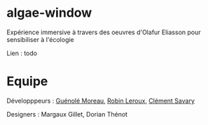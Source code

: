 # algae-window

Expérience immersive à travers des oeuvres d'Olafur Eliasson pour sensibiliser à l'écologie

Lien : todo

# Equipe
Développpeurs : [Guénolé Moreau](https://github.com/gueno-m), [Robin Leroux](https://github.com/robinlrx), [Clément Savary](https://github.com/clementsavary)

Designers : Margaux Gillet, Dorian Thénot
